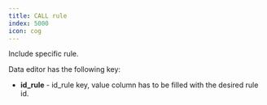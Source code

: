 ```yaml
---
title: CALL rule
index: 5000
icon: cog
---
```


Include specific rule.

Data editor has the following key:

- **id_rule** - id_rule key, value column has to be filled with the desired rule id.
